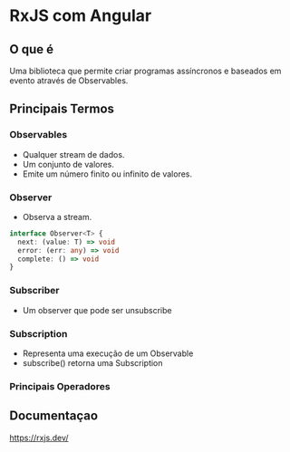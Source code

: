 # RxJS com Angular

## O que é
Uma biblioteca que permite criar programas assíncronos e baseados em evento através de Observables.

## Principais Termos

### Observables
- Qualquer stream de dados. 
- Um conjunto de valores.
- Emite um número finito ou infinito de valores.

### Observer 
- Observa a stream.

~~~typescript
interface Observer<T> {
  next: (value: T) => void
  error: (err: any) => void
  complete: () => void
}
~~~

### Subscriber
- Um observer que pode ser unsubscribe

### Subscription
- Representa uma execução de um Observable
- subscribe() retorna uma Subscription

### Principais Operadores


## Documentaçao
https://rxjs.dev/

